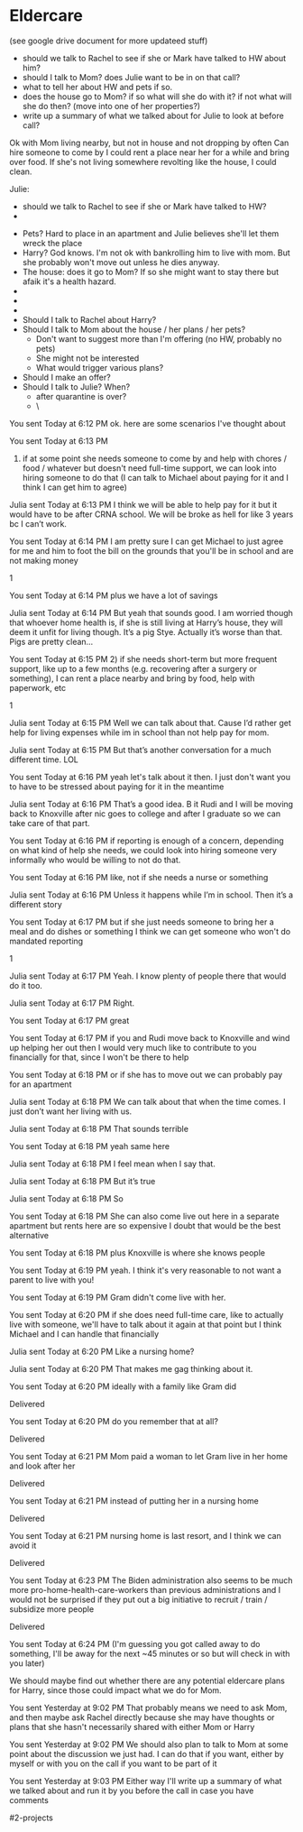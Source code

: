 # Eldercare
(see google drive document for more updateed stuff)


* should we talk to Rachel to see if she or Mark have talked to HW about him? 
* should I talk to Mom? does Julie want to be in on that call? 
* what to tell her about HW and pets if so. 
* does the house go to Mom? if so what will she do with it? if not what will she do then? (move into one of her properties?)
* write up a summary of what we talked about for Julie to look at before call? 

Ok with Mom living nearby, but not in house and not dropping by often
Can hire someone to come by
I could rent a place near her for a while and bring over food. If she's not living somewhere revolting like the house, I could clean. 

Julie: 
* should we talk to Rachel to see if she or Mark have talked to HW? 
* 


- Pets? Hard to place in an apartment and Julie believes she'll let them wreck the place
- Harry? God knows. I'm not ok with bankrolling him to live with mom. But she probably won't move out unless he dies anyway. 
- The house: does it go to Mom? If so she might want to stay there but afaik it's a health hazard. 
- 
- 
- 
- Should I talk to Rachel about Harry? 
- Should I talk to Mom about the house / her plans / her pets?
	- Don't want to suggest more than I'm offering (no HW, probably no pets)
	- She might not be interested
	- What would trigger various plans?
- Should I make an offer?
- Should I talk to Julie? When?
	- after quarantine is over?
	- \



You sent Today at 6:12 PM
ok. here are some scenarios I've thought about





You sent Today at 6:13 PM
1) if at some point she needs someone to come by and help with chores / food / whatever but doesn't need full-time support, we can look into hiring someone to do that (I can talk to Michael about paying for it and I think I can get him to agree)



Julia sent Today at 6:13 PM
I think we will be able to help pay for it but it would have to be after CRNA school. We will be broke as hell for like 3 years bc I can’t work.




You sent Today at 6:14 PM
I am pretty sure I can get Michael to just agree for me and him to foot the bill on the grounds that you'll be in school and are not making money

1




You sent Today at 6:14 PM
plus we have a lot of savings



Julia sent Today at 6:14 PM
But yeah that sounds good. I am worried though that whoever home health is, if she is still living at Harry’s house, they will deem it unfit for living though. It’s a pig Stye. Actually it’s worse than that. Pigs are pretty clean…




You sent Today at 6:15 PM
2) if she needs short-term but more frequent support, like up to a few months (e.g. recovering after a surgery or something), I can rent a place nearby and bring by food, help with paperwork, etc

1




Julia sent Today at 6:15 PM
Well we can talk about that. Cause I’d rather get help for living expenses while im in school than not help pay for mom.



Julia sent Today at 6:15 PM
But that’s another conversation for a much different time. LOL




You sent Today at 6:16 PM
yeah let's talk about it then. I just don't want you to have to be stressed about paying for it in the meantime



Julia sent Today at 6:16 PM
That’s a good idea. B it Rudi and I will be moving back to Knoxville  after nic goes to college and after I graduate so we can take care of that part.




You sent Today at 6:16 PM
if reporting is enough of a concern, depending on what kind of help she needs, we could look into hiring someone very informally who would be willing to not do that.



You sent Today at 6:16 PM
like, not if she needs a nurse or something



Julia sent Today at 6:16 PM
Unless it happens while I’m in school. Then it’s a different story




You sent Today at 6:17 PM
but if she just needs someone to bring her a meal and do dishes or something I think we can get someone who won't do mandated reporting

1




Julia sent Today at 6:17 PM
Yeah. I know plenty of people there that would do it too.



Julia sent Today at 6:17 PM
Right.




You sent Today at 6:17 PM
great



You sent Today at 6:17 PM
if you and Rudi move back to Knoxville and wind up helping her out then I would very much like to contribute to you financially for that, since I won't be there to help



You sent Today at 6:18 PM
or if she has to move out we can probably pay for an apartment



Julia sent Today at 6:18 PM
We can talk about that when the time comes. I just don’t want her living with us.



Julia sent Today at 6:18 PM
That sounds terrible




You sent Today at 6:18 PM
yeah same here



Julia sent Today at 6:18 PM
I feel mean when I say that.



Julia sent Today at 6:18 PM
But it’s true



Julia sent Today at 6:18 PM
So 





You sent Today at 6:18 PM
She can also come live out here in a separate apartment but rents here are so expensive I doubt that would be the best alternative



You sent Today at 6:18 PM
plus Knoxville is where she knows people



You sent Today at 6:19 PM
yeah. I think it's very reasonable to not want a parent to live with you!



You sent Today at 6:19 PM
Gram didn't come live with her.



You sent Today at 6:20 PM
if she does need full-time care, like to actually live with someone, we'll have to talk about it again at that point but I think Michael and I can handle that financially



Julia sent Today at 6:20 PM
Like a nursing home?



Julia sent Today at 6:20 PM
That makes me gag thinking about it.




You sent Today at 6:20 PM
ideally with a family like Gram did

Delivered

You sent Today at 6:20 PM
do you remember that at all?

Delivered

You sent Today at 6:21 PM
Mom paid a woman to let Gram live in her home and look after her

Delivered

You sent Today at 6:21 PM
instead of putting her in a nursing home

Delivered

You sent Today at 6:21 PM
nursing home is last resort, and I think we can avoid it

Delivered

You sent Today at 6:23 PM
The Biden administration also seems to be much more pro-home-health-care-workers than previous administrations and I would not be surprised if they put out a big initiative to recruit / train / subsidize  more people

Delivered

You sent Today at 6:24 PM
(I'm guessing you got called away to do something, I'll be away for the next ~45 minutes or so but will check in with you later)


 We should maybe find out whether there are any potential eldercare plans for Harry, since those could impact what we do for Mom.





You sent Yesterday at 9:02 PM
That probably means we need to ask Mom, and then maybe ask Rachel directly because she may have thoughts or plans that she hasn't necessarily shared with either Mom or Harry



You sent Yesterday at 9:02 PM
We should also plan to talk to Mom at some point about the discussion we just had. I can do that if you want, either by myself or with you on the call if you want to be part of it



You sent Yesterday at 9:03 PM
Either way I'll write up a summary of what we talked about and run it by you before the call in case you have comments

#2-projects